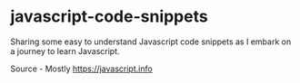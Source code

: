 # javascript-code-snippets

Sharing some easy to understand Javascript code snippets as I embark on a journey to learn Javascript.  

Source - Mostly https://javascript.info
